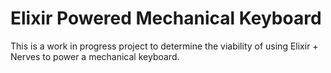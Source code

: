 # Elixir Powered Mechanical Keyboard

This is a work in progress project to determine the viability of using Elixir + Nerves to power a mechanical keyboard.
